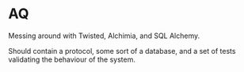 AQ
==

Messing around with Twisted, Alchimia, and SQL Alchemy.

Should contain a protocol, some sort of a database, and a set of tests validating the behaviour of the system.